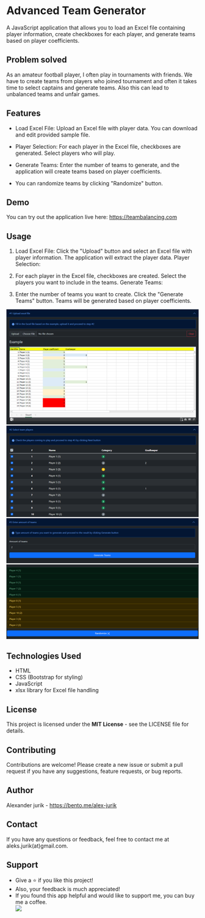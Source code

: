# Advanced Team Generator

A JavaScript application that allows you to load an Excel file containing player information, create checkboxes for each player, and generate teams based on player coefficients.

## Problem solved

As an amateur football player, I often play in tournaments with friends. We have to create teams from players who joined tournament and often it takes time to select captains and generate teams. Also this can lead to unbalanced teams and unfair games.

## Features

- Load Excel File: Upload an Excel file with player data. You can download and edit provided sample file.

- Player Selection: For each player in the Excel file, checkboxes are generated. Select players who will play.

- Generate Teams: Enter the number of teams to generate, and the application will create teams based on player coefficients.

- You can randomize teams by clicking "Randomize" button.

## Demo

You can try out the application live here: https://teambalancing.com

## Usage

1. Load Excel File:
   Click the "Upload" button and select an Excel file with player information.
   The application will extract the player data.
   Player Selection:

2. For each player in the Excel file, checkboxes are created.
   Select the players you want to include in the teams.
   Generate Teams:

3. Enter the number of teams you want to create.
   Click the "Generate Teams" button.
   Teams will be generated based on player coefficients.

![step1.png](assets/step1.png)
![step2.png](assets/step2.png)
![step3.png](assets/step3.png)
![step4.png](assets/step4.png)

## Technologies Used

- HTML
- CSS (Bootstrap for styling)
- JavaScript
- xlsx library for Excel file handling

## License

This project is licensed under the **MIT License** - see the LICENSE file for details.

## Contributing

Contributions are welcome! Please create a new issue or submit a pull request if you have any suggestions, feature requests, or bug reports.

## Author

Alexander jurik - https://bento.me/alex-jurik

## Contact

If you have any questions or feedback, feel free to contact me at aleks.jurik(at)gmail.com.

## Support

- Give a ⭐️ if you like this project!
- Also, your feedback is much appreciated!
- If you found this app helpful and would like to support me, you can buy me a coffee.
  <br/>
  <a href="https://www.buymeacoffee.com/alexjurik"><img src="https://img.buymeacoffee.com/button-api/?text=Buy me a coffee&emoji=☕&slug=alexjurik&button_colour=5F7FFF&font_colour=ffffff&font_family=Cookie&outline_colour=000000&coffee_colour=FFDD00" /></a>
